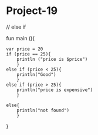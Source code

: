 # Project-19
// else if

fun main (){

    var price = 20
    if (price == 25){
        println ("price is $price")
        }
    else if (price < 25){
        println("Good")
        }
    else if (price > 25){
        println("price is expensive")
        }
    
    else{
        println("not found")
        }
}
